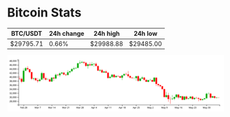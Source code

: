 # Bitcoin Stats

BTC/USDT|24h change|24h high|24h low|
|---|---|---|---|
|$29795.71|0.66%|$29988.88|$29485.00|

<img src="./chart.svg">
